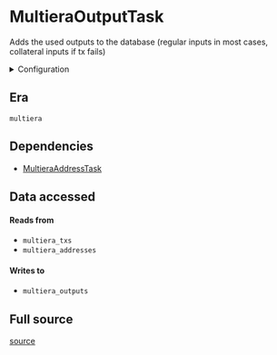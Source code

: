 # MultieraOutputTask
Adds the used outputs to the database \(regular inputs in most cases, collateral inputs if tx fails\)


<details>
    <summary>Configuration</summary>

```rust
#[derive(Debug, Clone, Copy, serde::Deserialize, serde::Serialize)]
pub struct ReadonlyConfig {
    pub readonly: bool,
}

```
</details>


## Era
` multiera `

## Dependencies

   * [MultieraAddressTask](./MultieraAddressTask)


## Data accessed
#### Reads from

   * ` multiera_txs `
   * ` multiera_addresses `


#### Writes to

   * ` multiera_outputs `


## Full source
[source](https://github.com/dcSpark/carp/tree/main/indexer/tasks/src/multiera/multiera_used_outputs.rs)
